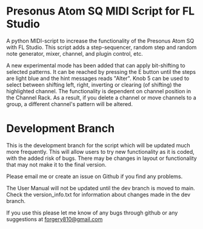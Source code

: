 # Presonus Atom SQ MIDI Script for FL Studio 

A python MIDI-script to increase the functionality of the Presonus Atom SQ with FL Studio. This script adds a step-sequencer, random step and random note generator, mixer, channel, and plugin control, etc.


A new experimental mode has been added that can apply bit-shifting to selected patterns. It can be reached by pressing the E button until the steps are light blue and the hint messages reads "Alter". Knob 5 can be used to select between shifting left, right, inverting or clearing (of shifting) the highlighted channel. The functionality is dependent on channel position in the Channel Rack. As a result, if you delete a channel or move channels to a group, a different channel's pattern will be altered.

# Development Branch

This is the development branch for the script which will be updated much more frequently. This will allow users to try new functionality as it is coded, with the added risk of bugs. There may be changes in layout or functionality that may not make it to the final version. 

Please email me or create an issue on Github if you find any problems. 

The User Manual will not be updated until the dev branch is moved to main. Check the version_info.txt for information about changes made in the dev branch. 


If you use this please let me know of any bugs through github or any suggestions at forgery810@gmail.com


